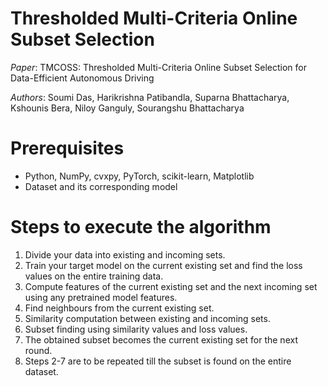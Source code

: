 # Thresholded Multi-Criteria Online Subset Selection

*Paper*: TMCOSS: Thresholded Multi-Criteria Online Subset Selection for Data-Efficient Autonomous Driving

*Authors*: Soumi Das, Harikrishna Patibandla, Suparna Bhattacharya, Kshounis Bera, Niloy Ganguly, Sourangshu Bhattacharya

# Prerequisites

* Python, NumPy, cvxpy, PyTorch, scikit-learn, Matplotlib
* Dataset and its corresponding model

# Steps to execute the algorithm

1. Divide your data into existing and incoming sets.
2. Train your target model on the current existing set and find the loss values on the entire training data.
3. Compute features of the current existing set and the next incoming set using any pretrained model features.
4. Find neighbours from the current existing set.
5. Similarity computation between existing and incoming sets.
6. Subset finding using similarity values and loss values.
7. The obtained subset becomes the current existing set for the next round.
8. Steps 2-7 are to be repeated till the subset is found on the entire dataset.

